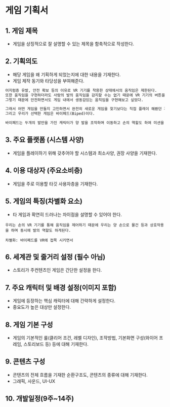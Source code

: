 게임 기획서
================================

## 1. 게임 제목
* 게임을 상징적으로 잘 설명할 수 있는 제목을 함축적으로 작성한다.


## 2. 기획의도
* 해당 게임을 왜 기획하게 되었는지에 대한 내용을 기재한다. 
* 게임 제작 동기와 타당성을 부여해준다.

```txt
어지럼증 유발, 안전 확보 등의 이유로 VR 기기를 착용한 상태에서의 움직임은 제한된다.
또한 움직임을 구현하더라도 사람의 발의 움직임을 감지할 수는 없기 때문에 VR 기기의 버튼을 통해 조작한다.
그렇기 때문에 안전하면서도 게임 내에서 생동감있는 움직임을 구현해보고 싶었다.

그래서 어떤 게임을 만들지 고민하면서 완전히 새로운 게임을 찾기보다는 직접 플레이 해봤던 게임에서 적절한 게임을 찾아 모방하는 것이 좋다고 생각했다.
그리고 우리가 선택한 게임은 바이페드(Biped)이다.

바이페드는 두개의 발만을 가진 캐릭터가 양 발을 조작하며 이동하고 손의 역할도 하여 미션을 완수해나가는 게임이다.
```


## 3. 주요 플랫폼 (시스템 사양)
* 게임을 플레이하기 위해 갖추어야 할 시스템과 최소사양, 권장 사양을 기재한다.


## 4. 이용 대상자 (주요소비층)
* 게임을 주로 이용할 타깃 사용자층을 기재한다.


## 5. 게임의 특징(차별화 요소)
* 타 게임과 확연히 드러나는 차이점을 설명할 수 있어야 한다.

```
우리는 손의 VR 기기를 통해 움직임을 제어하기 때문에 우리는 양 손으로 물건 등과 상호작용을 하며 동시에 발의 역할도 하게된다.

차별화: 바이페드를 VR에 접목 시키면서 
```


## 6. 세계관 및 줄거리 설정 (필수 아님)
* 스토리가 주컨텐츠인 게임은 간단한 설정을 한다. 


## 7. 주요 캐릭터 및 배경 설정(이미지 포함)
* 게임에 등장하는 핵심 캐릭터에 대해 간략하게 설정한다. 
* 중요도가 높은 대상만 설정한다.


## 8. 게임 기본 구성
* 게임의 기본적인 룰(클리어 조건, 레벨 디자인), 조작방법, 기본화면 구성(와이어 프레임, 스토리보드 등) 등에 대해  기재한다.


## 9. 콘텐츠 구성
* 콘텐츠의 전체 흐름을 기재한 순환구조도, 콘텐츠의 종류에 대해 기재한다.
* 그래픽, 사운드, UI-UX  


## 10. 개발일정(9주~14주)